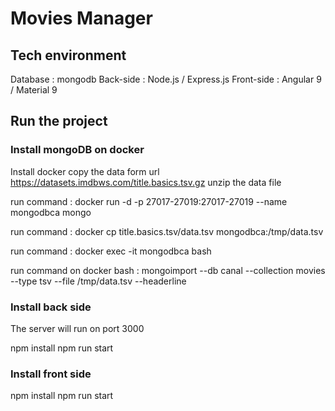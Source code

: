 # Movies Manager

## Tech environment
Database : mongodb
Back-side : Node.js / Express.js
Front-side : Angular 9 / Material 9

## Run the project

### Install mongoDB on docker 
Install docker
copy the data form url  https://datasets.imdbws.com/title.basics.tsv.gz
unzip the data file 

run command : docker run -d -p 27017-27019:27017-27019  --name mongodbca mongo

run command : docker cp title.basics.tsv/data.tsv mongodbca:/tmp/data.tsv

run command : docker exec -it mongodbca bash

run command on docker bash :  mongoimport --db canal --collection movies  --type tsv --file /tmp/data.tsv --headerline

### Install back side
The server will run on port 3000

npm install 
npm run start 

### Install front side
npm install 
npm run start 

